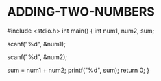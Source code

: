 # ADDING-TWO-NUMBERS
#include <stdio.h>
int main()
{
   int num1, num2, sum;
   
   scanf("%d", &num1);
   
   scanf("%d", &num2);

   sum = num1 + num2;
   printf("%d", sum);
   return 0;
}
